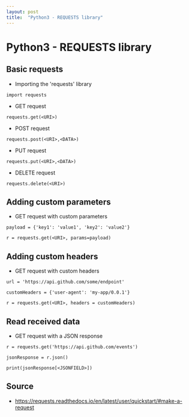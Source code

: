 ```yaml
---
layout: post
title:  "Python3 - REQUESTS library"
---
```


# Python3 - REQUESTS library
## Basic requests
- Importing the 'requests' library

```python3 
import requests
```

- GET request

```python3 
requests.get(<URI>)
```

- POST request

```python3 
requests.post(<URI>,<DATA>)
```

- PUT request

```python3 
requests.put(<URI>,<DATA>)
```

- DELETE request

```python3 
requests.delete(<URI>)
```

## Adding custom parameters
- GET request with custom parameters

```python3 
payload = {'key1': 'value1', 'key2': 'value2'}
```

```python3 
r = requests.get(<URI>, params=payload)
```

## Adding custom headers
- GET request with custom headers

```python3 
url = 'https://api.github.com/some/endpoint'
```

```python3 
customHeaders = {'user-agent': 'my-app/0.0.1'}
```

```python3 
r = requests.get(<URI>, headers = customHeaders)
```

## Read received data
- GET request with a JSON response

```python3 
r = requests.get('https://api.github.com/events')
```

```python3 
jsonResponse = r.json()
```

```python3 
print(jsonResponse[<JSONFIELD>])
```

## Source
- https://requests.readthedocs.io/en/latest/user/quickstart/#make-a-request
